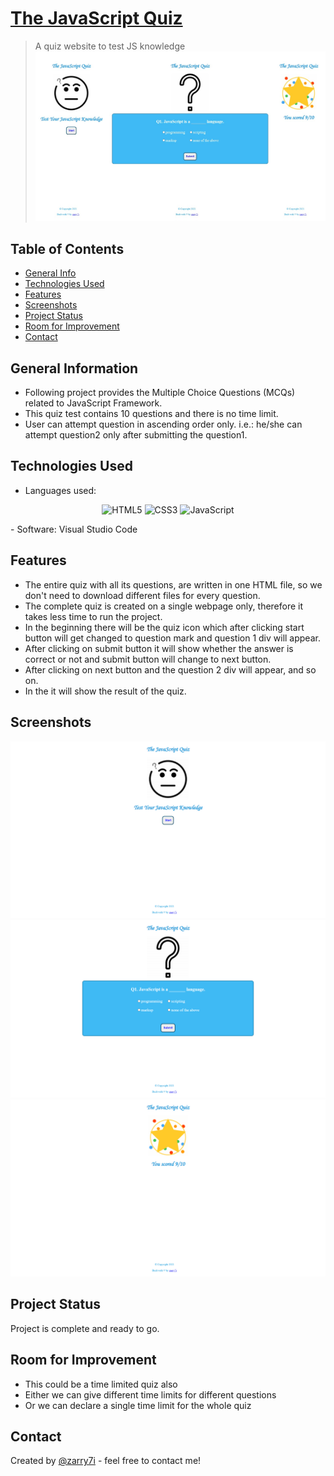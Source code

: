 # [The JavaScript Quiz](https://zarry7i.github.io/javascript_quiz/)
> A quiz website to test JS knowledge
![screen](quiz-shot.jpg)

## Table of Contents
* [General Info](#general-information)
* [Technologies Used](#technologies-used)
* [Features](#features)
* [Screenshots](#screenshots)
* [Project Status](#project-status)
* [Room for Improvement](#room-for-improvement)
* [Contact](#contact)



## General Information
- Following project provides the Multiple Choice Questions (MCQs) related to JavaScript Framework.
- This quiz test contains 10 questions and there is no time limit.
- User can attempt question in ascending order only. i.e.: he/she can attempt question2 only after submitting the question1.


## Technologies Used
- Languages used:
<p align="center"> 
<img alt="HTML5" src="https://img.shields.io/badge/html5-%23E34F26.svg?&style=for-the-badge&logo=html5&logoColor=white" />
 <img alt="CSS3" src="https://img.shields.io/badge/css3-%231572B6.svg?&style=for-the-badge&logo=css3&logoColor=white" />
 <img alt="JavaScript" src="https://img.shields.io/badge/javascript-%23323330.svg?&style=for-the-badge&logo=javascript&logoColor=%23F7DF1E" />
</p>
- Software: Visual Studio Code


## Features
- The entire quiz with all its questions, are written in one HTML file, so we don't need to download different files for every question.
- The complete quiz is created on a single webpage only, therefore it takes less time to run the project.
- In the beginning there will be the quiz icon which after clicking start button will get changed to question mark and question 1 div will appear.
- After clicking on submit button it will show whether the answer is correct or not and submit button will change to next button.
- After clicking on next button and the question 2 div will appear, and so on.
- In the it will show the result of the quiz.


## Screenshots
![Welcome Screen](./img/screenshots/1.png)
![Question Screen](./img/screenshots/2.png)
![Result Screen](./img/screenshots/3.png)


## Project Status
Project is complete and ready to go.


## Room for Improvement
- This could be a time limited quiz also
- Either we can give different time limits for different questions
- Or we can declare a single time limit for the whole quiz


## Contact
Created by [@zarry7i](https://github.com/zarry7i/) - feel free to contact me!
